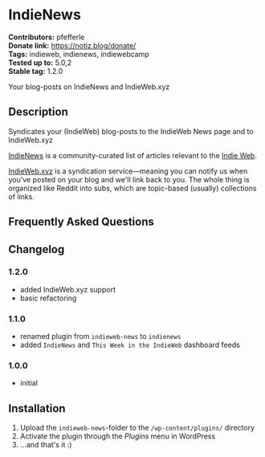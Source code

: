 # IndieNews #

**Contributors:** pfefferle  
**Donate link:** https://notiz.blog/donate/  
**Tags:** indieweb, indienews, indiewebcamp  
**Tested up to:** 5.0,2  
**Stable tag:** 1.2.0  

Your blog-posts on IndieNews and IndieWeb.xyz

## Description ##

Syndicates your (IndieWeb) blog-posts to the IndieWeb News page and to IndieWeb.xyz

[IndieNews](http://news.indieweb.org) is a community-curated list of articles relevant to the [Indie Web](http://indieweb.org/).

[IndieWeb.xyz](http://indieweb.xyz) is a syndication service—meaning you can notify us when you've posted on your blog and we'll link back to you. The whole thing is organized like Reddit into subs, which are topic-based (usually) collections of links.

## Frequently Asked Questions ##

## Changelog ##

### 1.2.0 ###

* added IndieWeb.xyz support
* basic refactoring

### 1.1.0 ###

* renamed plugin from `indieweb-news` to `indienews`
* added `IndieNews` and `This Week in the IndieWeb` dashboard feeds

### 1.0.0 ###

* initial

## Installation ##

1. Upload the `indieweb-news`-folder to the `/wp-content/plugins/` directory
2. Activate the plugin through the *Plugins* menu in WordPress
3. ...and that's it :)

